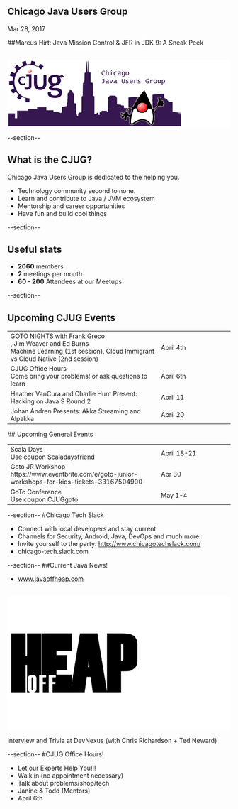 ## Chicago Java Users Group

Mar 28, 2017


##Marcus Hirt: Java Mission Control & JFR in JDK 9: A Sneak Peek

<div style="background-color: white; margin-top: 30px;">
	<img src="images/cjug.gif" style="border: none; box-shadow: none;"/>
</div>

--section--
## What is the CJUG?
Chicago Java Users Group is dedicated to the helping you.

* Technology community second to none.
* Learn and contribute to Java / JVM ecosystem
* Mentorship and career opportunities
* Have fun and build cool things

--section--

## Useful stats

* **2060** members
* **2** meetings per month
* **60 - 200** Attendees at our Meetups

--section--

## Upcoming CJUG Events
<table class="upcoming-events"  width=800>
<tr>
<td>GOTO NIGHTS with Frank Greco<br>, Jim Weaver and Ed Burns<br>Machine Learning (1st session), Cloud Immigrant vs Cloud Native (2nd session)</td>
<td width=150>April 4th</td>
</tr>
<tr>
<td>CJUG Office Hours<br>Come bring your problems! or ask questions to learn</td>
<td width=150>April 6th</td>
</tr>
<tr><td>Heather VanCura and Charlie Hunt Present: Hacking on Java 9 Round 2</td>
<td width=150>April 11</td>
</tr>
<tr><td>Johan Andren Presents: Akka Streaming and Alpakka</td>
<td width=150>April 20</td>
</tr>
</table>

<p>
## Upcoming General Events
<table class="upcoming-events" width=800>
<tr>
<td>Scala Days<br>Use coupon Scaladaysfriend</td>
<td width=150>April 18-21</td>
</tr>
<tr>
<td>Goto JR Workshop<br>https://www.eventbrite.com/e/goto-junior-workshops-for-kids-tickets-33167504900</td>
<td width=150>Apr 30</td>
</tr>
<tr>
<td>GoTo Conference<br>Use coupon CJUGgoto</td>
<td width=150>May 1-4</td>
</tr>
</table>

--section--
#Chicago Tech Slack
* Connect with local developers and stay current
* Channels for Security, Android, Java, DevOps and much more.
* Invite yourself to the party: http://www.chicagotechslack.com/
* chicago-tech.slack.com


--section--
##Current Java News!
* www.javaoffheap.com

<div style="background-color: white; margin-top: 30px;">
	<img src="images/offheap.png" style="border: none; box-shadow: none;" width=300 height=300/>
</div>

Interview and Trivia at DevNexus (with Chris Richardson + Ted Neward) 

--section--
#CJUG Office Hours!
* Let our Experts Help You!!!
* Walk in (no appointment necessary)
* Talk about problems/shop/tech
* Janine &amp; Todd (Mentors)
* April 6th


